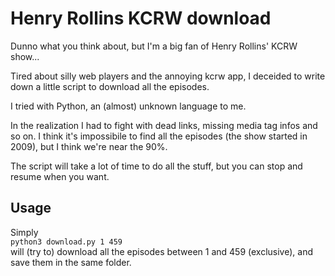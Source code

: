 # Henry Rollins KCRW download

Dunno what you think about, but I'm a big fan of Henry Rollins' KCRW show...  

Tired about silly web players and the annoying kcrw app, I deceided to write down a little script to download all the episodes.

I tried with Python, an (almost) unknown language to me.

In the realization I had to fight with dead links, missing media tag infos and so on. I think it's impossibile to find all the episodes (the show started in 2009), but I think we're near the 90%.  

The script will take a lot of time to do all the stuff, but you can stop and resume when you want.

## Usage

Simply  
```python3 download.py 1 459```  
will (try to) download all the episodes between 1 and 459 (exclusive), and save them in the same folder.
